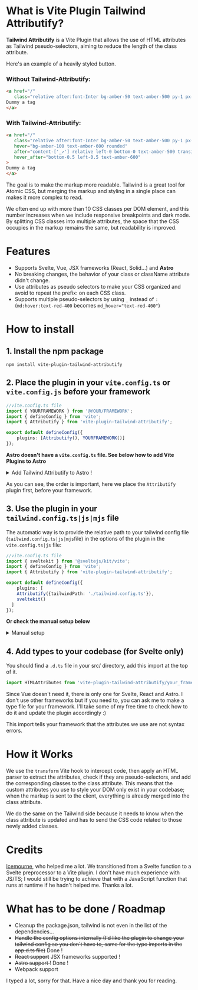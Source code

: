 # What is Vite Plugin Tailwind Attributify?

**Tailwind Attributify** is a Vite Plugin that allows the use of HTML attributes as Tailwind pseudo-selectors, aiming to reduce the length of the class attribute.

Here's an example of a heavily styled button. 

### Without Tailwind-Attributify:
```html
<a href="/"
   class="relative after:font-Inter bg-amber-50 text-amber-500 py-1 px-2 rounded-lg transition-all hover:bg-amber-100 hover:text-amber-600 hover:rounded after:content-['_↗'] after:relative after:left-0 after:bottom-0 after:text-amber-500 after:transition-all hover:after:bottom-0.5 hover:after:left-0.5 hover:after:text-amber-600">
Dummy a tag
</a>
```

### With Tailwind-Attributify:
```html
<a href="/"
   class="relative after:font-Inter bg-amber-50 text-amber-500 py-1 px-2 rounded-lg transition-all"
   hover="bg-amber-100 text-amber-600 rounded"
   after="content-['_↗'] relative left-0 bottom-0 text-amber-500 transition-all"
   hover_after="bottom-0.5 left-0.5 text-amber-600"
>
Dummy a tag
</a>
```

The goal is to make the markup more readable. Tailwind is a great tool for Atomic CSS, but merging the markup and styling in a single place can makes it more complex to read.

We often end up with more than 10 CSS classes per DOM element, and this number increases when we include responsive breakpoints and dark mode. By splitting CSS classes into multiple attributes, the space that the CSS occupies in the markup remains the same, but readability is improved.

# Features

- Supports Svelte, Vue, JSX frameworks (React, Solid...) and **Astro**
- No breaking changes, the behavior of your class or className attribute didn't change.
- Use attributes as pseudo selectors to make your CSS organized and avoid to repeat the prefix: on each CSS class.
- Supports multiple pseudo-selectors by using `_` instead of `:` (`md:hover:text-red-400` becomes `md_hover="text-red-400"`)

# How to install

## 1. Install the npm package

```
npm install vite-plugin-tailwind-attributify
```

## 2. Place the plugin in your `vite.config.ts` or `vite.config.js` **before your framework**

```ts
//vite.config.ts file
import { YOURFRAMEWORK } from '@YOUR/FRAMEWORK';
import { defineConfig } from 'vite';
import { Attributify } from 'vite-plugin-tailwind-attributify';

export default defineConfig({
	plugins: [Attributify(), YOURFRAMEWORK()]
});
```

**Astro doesn't have a `vite.config.ts` file. See below how to add Vite Plugins to Astro**
<details>
<summary>Add Tailwind Attributify to Astro !</summary>

```ts
//astro.config.mjs
import { defineConfig } from 'astro/config';
import { Attributify } from 'vite-plugin-tailwind-attributify'

import tailwind from '@astrojs/tailwind';

// https://astro.build/config
export default defineConfig({
  vite: {
    plugins: [Attributify()]
  },
  integrations: [tailwind()]
});
```

I assume you've already installed Tailwind with the `npx astro add tailwind` command that adds tailwind to your `integrations array`. What you may not have is a vite object in your defineConfig. You have to write it yourself, and add Attributify() to your plugins array. Integrations aren't Vite Plugins.
</details>

As you can see, the order is important, here we place the `Attributify` plugin first, before your framework.

## 3. Use the plugin in your `tailwind.config.ts|js|mjs` file

The automatic way is to provide the relative path to your tailwind config file (`tailwind.config.ts|js|mjs`file) in the options of the plugin in the `vite.config.ts|js` file:

```ts
//vite.config.ts file
import { sveltekit } from '@sveltejs/kit/vite';
import { defineConfig } from 'vite';
import { Attributify } from 'vite-plugin-tailwind-attributify';

export default defineConfig({
	plugins: [
    Attributify({tailwindPath: './tailwind.config.ts'}),
    sveltekit()
  ]
});
```
**Or check the manual setup below**

<details>
<summary>Manual setup</summary>

```diff
//tailwind.config.ts file
import type { Config } from 'tailwindcss';
import { updateMarkup } from 'vite-plugin-tailwind-attributify';

export default {
- content: ['./src/**/*.{html,js,svelte,ts}'], // this value is relative to your framework
+  content: {
+    files: ['./src/**/*.{html,js,svelte,ts}'], // it's the same value
+    transform: Object.fromEntries(
+    ['tsx', 'jsx', 'svelte', 'vue'].map(ext => [ext, (content) => updateMarkup(content)])
+  )
},

  theme: {
    extend: {}
  },
  plugins: []
} as Config;
```
</details>



## 4. Add types to your codebase (for Svelte only)

You should find a `.d.ts` file in your src/ directory, add this import at the top of it.
```ts
import HTMLAttributes from 'vite-plugin-tailwind-attributify/your_framework'
```

Since Vue doesn't need it, there is only one for Svelte, React and Astro. I don't use other frameworks but if you need to, you can ask me to make a type file for your framework. I'll take some of my free time to check how to do it and update the plugin accordingly :)

This import tells your framework that the attributes we use are not syntax errors.



# How it Works

We use the `transform` Vite hook to intercept code, then apply an HTML parser to extract the attributes, check if they are pseudo-selectors, and add the corresponding classes to the class attribute. This means that the custom attributes you use to style your DOM only exist in your codebase; when the markup is sent to the client, everything is already merged into the class attribute.

We do the same on the Tailwind side because it needs to know when the class attribute is updated and has to send the CSS code related to those newly added classes.

# Credits

[Icemourne](https://github.com/Ice-mourne), who helped me a lot. We transitioned from a Svelte function to a Svelte preprocessor to a Vite plugin. I don't have much experience with JS/TS; I would still be trying to achieve that with a JavaScript function that runs at runtime if he hadn't helped me. Thanks a lot.

# What has to be done / Roadmap

- Cleanup the package.json, tailwind is not even in the list of the dependencies...
- ~~Handle the config options internally (I'd like the plugin to change your tailwind config so you don't have to, same for the type imports in the app.d.ts file)~~ Done !
- ~~React support~~ JSX frameworks supported !
- ~~Astro support !~~ Done !
- Webpack support


I typed a lot, sorry for that. Have a nice day and thank you for reading.